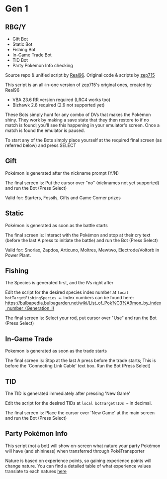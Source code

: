 # Gen 1
## RBG/Y
* Gift Bot
* Static Bot
* Fishing Bot
* In-Game Trade Bot
* TID Bot
* Party Pokémon Info checking

Source repo &amp; unified script by [Real96](https://github.com/Real96/PokeLua/tree/main/Gen%201). Original code &amp; scripts by [zep715](https://github.com/zep715/rbylua)

This script is an all-in-one version of zep715's original ones, created by Real96
* VBA 23.6 RR version required (LRC4 works too)
* Bizhawk 2.8 required (2.9 not supported yet)

These Bots simply hunt for any combo of DVs that makes the Pokémon shiny. They work by making a save state that they then restore to if no match is found; you'll see this happening in your emulator's screen. Once a match is found the emulator is paused.

To start any of the Bots simply place yourself at the required final screen (as referred below) and press SELECT

## Gift
Pokémon is generated after the nickname prompt (Y/N)

The final screen is: Put the cursor over "no" (nicknames not yet supported) and run the Bot (Press Select)

Valid for: Starters, Fossils, Gifts and Game Corner prizes

## Static
Pokémon is generated as soon as the battle starts

The final screen is: Interact with the Pokémon and stop at their cry text (before the last A press to initiate the battle) and run the Bot (Press Select)

Valid for: Snorlax, Zapdos, Articuno, Moltres, Mewtwo, Electrode/Voltorb in Power Plant.

## Fishing
The Species is generated first, and the IVs right after

Edit the script for the desired species index number at ``local botTargetFishingSpecies =``. Index numbers can be found here: https://bulbapedia.bulbagarden.net/wiki/List_of_Pok%C3%A9mon_by_index_number_(Generation_I)

The final screen is: Select your rod, put cursor over "Use" and run the Bot (Press Select)

## In-Game Trade

Pokemon is generated as soon as the trade starts

The final screen is: Stop at the last A press before the trade starts; This is before the 'Connecting Link Cable' text box. Run the Bot (Press Select)

## TID
The TID is generated immediately after pressing 'New Game'

Edit the script for the desired TIDs at ``local botTargetTIDs =`` in decimal.

The final screen is: Place the cursor over 'New Game' at the main screen and run the Bot (Press Select)

## Party Pokémon Info
This script (not a bot) will show on-screen what nature your party Pokémon will have (and shininess) when transferred through PokéTransporter

Nature is based on experience points, so gaining experience points will change nature. You can find a detailed table of what experience values translate to each natures [here](https://www.pokemonrng.com/misc-3ds-transporter-nature-tables)